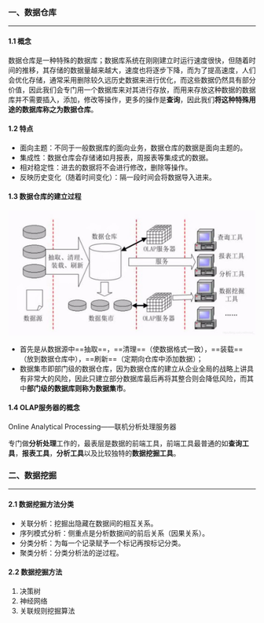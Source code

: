 ### 一、数据仓库

---

#### 1.1 概念

数据仓库是一种特殊的数据库；数据库系统在刚刚建立时运行速度很快，但随着时间的推移，其存储的数据量越来越大，速度也将逐步下降，而为了提高速度，人们会优化存储，通常采用删除较久远历史数据来进行优化，而这些数据仍然具有部分价值，因此我们会专门用一个数据库来对其进行存放，而用来存放这种数据的数据库并不需要插入，添加，修改等操作，更多的操作是**查询**，因此我们**将这种特殊用途的数据库称之为数据仓库**。

#### 1.2 特点

- 面向主题：不同于一般数据库的面向业务，数据仓库的数据是面向主题的。
- 集成性：数据仓库会存储诸如月报表，周报表等集成式的数据。
- 相对稳定性：进去的数据将不会进行修改，删除等操作。
- 反映历史变化（随着时间变化）：隔一段时间会将数据导入进来。

#### 1.3 数据仓库的建立过程

![img](15.%E6%95%B0%E6%8D%AE%E4%BB%93%E5%BA%93%E4%B8%8E%E6%95%B0%E6%8D%AE%E6%8C%96%E6%8E%98.assets/watermark,type_ZmFuZ3poZW5naGVpdGk,shadow_10,text_aHR0cHM6Ly9ibG9nLmNzZG4ubmV0L2ltcmVhbF8=,size_16,color_FFFFFF,t_70.jpeg)

- 首先是从数据源中==抽取==，==清理==（使数据格式一致），==装载==（放到数据仓库中），==刷新==（定期向仓库中添加数据）；
- 数据集市即部门级的数据仓库，因为数据仓库的建立从企业全局的战略上讲具有非常大的风险，因此只建立部分数据库最后再将其整合则会降低风险，而其中**部门级的数据库则称为数据集市**。

#### 1.4 OLAP服务器的概念

Online Analytical Processing——联机分析处理服务器

专门做**分析处理**工作的，最表层是数据的前端工具，前端工具最普通的如**查询工具**，**报表工具**，**分析工具**以及比较独特的**数据挖掘工具**。



### 二、数据挖掘

---

#### 2.1 数据挖掘方法分类

- 关联分析：挖掘出隐藏在数据间的相互关系。
- 序列模式分析：侧重点是分析数据间的前后关系（因果关系）。
- 分类分析：为每一个记录赋予一个标记再按标记分类。
- 聚类分析：分类分析法的逆过程。

#### 2.2 数据挖掘方法

1. 决策树
2. 神经网络
3. 关联规则挖掘算法